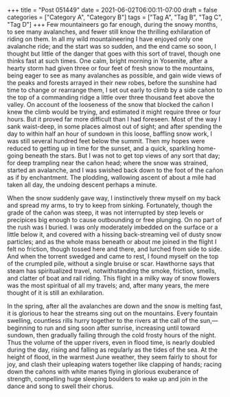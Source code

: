+++
title = "Post 051449"
date = 2021-06-02T06:00:11-07:00
draft = false
categories = ["Category A", "Category B"]
tags = ["Tag A", "Tag B", "Tag C", "Tag D"]
+++
Few mountaineers go far enough, during the snowy months, to see many avalanches, and fewer still know the thrilling exhilaration of riding on them. In all my wild mountaineering I have enjoyed only one avalanche ride; and the start was so sudden, and the end came so soon, I thought but little of the danger that goes with this sort of travel, though one thinks fast at such times. One calm, bright morning in Yosemite, after a hearty storm had given three or four feet of fresh snow to the mountains, being eager to see as many avalanches as possible, and gain wide views of the peaks and forests arrayed in their new robes, before the sunshine had time to change or rearrange them, I set out early to climb by a side cañon to the top of a commanding ridge a little over three thousand feet above the valley. On account of the looseness of the snow that blocked the cañon I knew the climb would be trying, and estimated it might require three or four hours. But it proved far more difficult than I had foreseen. Most of the way I sank waist-deep, in some places almost out of sight; and after spending the day to within half an hour of sundown in this loose, baffling snow work, I was still several hundred feet below the summit. Then my hopes were reduced to getting up in time for the sunset, and a quick, sparkling home-going beneath the stars. But I was not to get top views of any sort that day; for deep trampling near the cañon head; where the snow was strained, started an avalanche, and I was swished back down to the foot of the cañon as if by enchantment. The plodding, wallowing ascent of about a mile had taken all day, the undoing descent perhaps a minute.

When the snow suddenly gave way, I instinctively threw myself on my back and spread my arms, to try to keep from sinking. Fortunately, though the grade of the cañon was steep, it was not interrupted by step levels or precipices big enough to cause outbounding or free plunging. On no part of the rush was I buried. I was only moderately imbedded on the surface or a little below it, and covered with a hissing back-streaming veil of dusty snow particles; and as the whole mass beneath or about me joined in the flight I felt no friction, though tossed here and there, and lurched from side to side. And when the torrent swedged and came to rest, I found myself on the top of the crumpled pile, without a single bruise or scar. Hawthorne says that steam has spiritualized travel, notwithstanding the smoke, friction, smells, and clatter of boat and rail riding. This flight in a milky way of snow flowers was the most spiritual of all my travels; and, after many years, the mere thought of it is still an exhilaration.

In the spring, after all the avalanches are down and the snow is melting fast, it is glorious to hear the streams sing out on the mountains. Every fountain swelling, countless rills hurry together to the rivers at the call of the sun,—beginning to run and sing soon after sunrise, increasing until toward sundown, then gradually failing through the cold frosty hours of the night. Thus the volume of the upper rivers, even in flood time, is nearly doubled during the day, rising and falling as regularly as the tides of the sea. At the height of flood, in the warmest June weather, they seem fairly to shout for joy, and clash their upleaping waters together like clapping of hands; racing down the cañons with white manes flying in glorious exuberance of strength, compelling huge sleeping boulders to wake up and join in the dance and song to swell their chorus.
